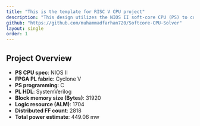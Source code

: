 ```yaml
---
title: "This is the template for RISC V CPU project"
description: "This design utilizes the NIOS II soft-core CPU (PS) to compute complex Maclaurin series expansions, while the FPGA fabric (PL) handles real-time sample delivery and result capture for seamless on-board hardware-software integration."
github: "https://github.com/muhammadfarhan720/Softcore-CPU-Solver"
layout: single
order: 1
---
```


## Project Overview

- **PS CPU spec**: NIOS II
- **FPGA PL fabric**: Cyclone V 
- **PS programming**: C
- **PL HDL**: SystemVerilog
- **Block memory size (Bytes)**: 31920 
- **Logic resource (ALM)**: 1704
- **Distributed FF count**: 2818
- **Total power estimate**: 449.06 mw 
